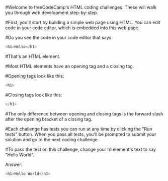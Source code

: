 #Welcome to freeCodeCamp's HTML coding challenges. These will walk you through web development step-by-step.

#First, you'll start by building a simple web page using HTML. You can edit code in your code editor, which is embedded into this web page.

#Do you see the code in your code editor that says 

```javascript 
<h1>Hello</h1>
```

#That's an HTML element.

#Most HTML elements have an opening tag and a closing tag.

#Opening tags look like this:

```javascript
<h1>
```
#Closing tags look like this:

```javascript
</h1>
```

#The only difference between opening and closing tags is the forward slash after the opening bracket of a closing tag.

#Each challenge has tests you can run at any time by clicking the "Run tests" button. When you pass all tests, you'll be prompted to submit your solution and go to the next coding challenge.

#To pass the test on this challenge, change your h1 element's text to say "Hello World".

Answer:

```javascript
<h1>Hello World</h1>
```
